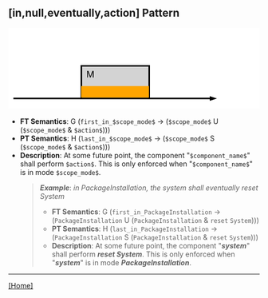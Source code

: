 ## [in,null,eventually,action] Pattern
![[in,null,eventually,action] Pattern](../../../_media/user-interface/examples/svgDiagrams/in_null_eventually_action.svg "[in,null,eventually,action] Pattern")
 * **FT Semantics**: G (`first_in_$scope_mode$` -> (`$scope_mode$` U (`$scope_mode$` & `$action$`)))
 * **PT Semantics**: H (`last_in_$scope_mode$` -> (`$scope_mode$` S (`$scope_mode$` & `$action$`)))
 * **Description**: At some future point, the component "`$component_name$`" shall perform `$action$`. This is only enforced when "`$component_name$`" is in mode `$scope_mode$`.
   > **_Example_**: _in PackageInstallation,  the system shall eventually reset System_   
   >  * **FT Semantics**: G (`first_in_PackageInstallation` -> (`PackageInstallation` U (`PackageInstallation` & `reset` `System`)))
   >  * **PT Semantics**: H (`last_in_PackageInstallation` -> (`PackageInstallation` S (`PackageInstallation` & `reset` `System`)))
   >  * **Description**: At some future point, the component "**_system_**" shall perform **_reset System_**. This is only enforced when "**_system_**" is in mode **_PackageInstallation_**.
***
[[Home]](../semantics.md)